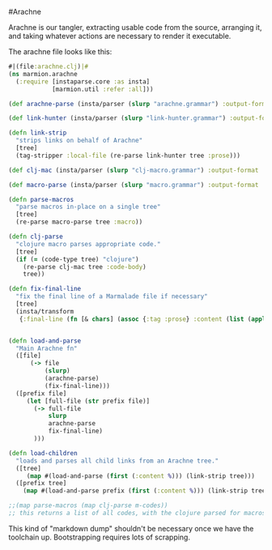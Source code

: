 #Arachne

Arachne is our tangler, extracting usable code from the source, arranging it, and taking whatever actions are necessary to render it executable.

The arachne file looks like this:

```clojure
#|(file:arachne.clj)|#
(ns marmion.arachne
  (:require [instaparse.core :as insta]
            [marmion.util :refer :all]))

(def arachne-parse (insta/parser (slurp "arachne.grammar") :output-format :enlive))

(def link-hunter (insta/parser (slurp "link-hunter.grammar") :output-format :enlive))

(defn link-strip
  "strips links on behalf of Arachne"
  [tree]
  (tag-stripper :local-file (re-parse link-hunter tree :prose)))

(def clj-mac (insta/parser (slurp "clj-macro.grammar") :output-format :enlive))

(def macro-parse (insta/parser (slurp "macro.grammar") :output-format :enlive))

(defn parse-macros
  "parse macros in-place on a single tree"
  [tree]
  (re-parse macro-parse tree :macro))

(defn clj-parse
  "clojure macro parses appropriate code."
  [tree]
  (if (= (code-type tree) "clojure")
    (re-parse clj-mac tree :code-body)
    tree))

(defn fix-final-line
  "fix the final line of a Marmalade file if necessary"
  [tree]
  (insta/transform
   {:final-line (fn [& chars] (assoc {:tag :prose} :content (list (apply str chars))))} tree))


(defn load-and-parse
  "Main Arachne fn"
  ([file]
      (-> file
          (slurp)
          (arachne-parse)
          (fix-final-line)))
  ([prefix file]
     (let [full-file (str prefix file)]
       (-> full-file
           slurp
           arachne-parse
           fix-final-line)
       )))

(defn load-children
  "loads and parses all child links from an Arachne tree."
  ([tree]
     (map #(load-and-parse (first (:content %))) (link-strip tree)))
  ([prefix tree]
    (map #(load-and-parse prefix (first (:content %))) (link-strip tree))))

;;(map parse-macros (map clj-parse m-codes))
;; this returns a list of all codes, with the clojure parsed for macros.
```

This kind of "markdown dump" shouldn't be necessary once we have the toolchain up. Bootstrapping requires lots of scrapping.
